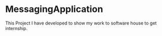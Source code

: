 # MessagingApplication
This Project I have developed to show my work to software house to get internship.
